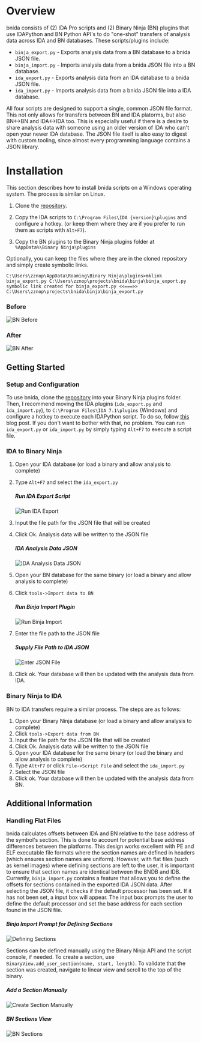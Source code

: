 # Overview

bnida consists of (2) IDA Pro scripts and (2) Binary Ninja (BN) plugins that use IDAPython and BN Python API's to do
"one-shot" transfers of analysis data across IDA and BN databases. These scripts/plugins include:

* `binja_export.py` - Exports analysis data from a BN database to a bnida JSON file.
* `binja_import.py` - Imports analysis data from a bnida JSON file into a BN database.
* `ida_export.py` - Exports analysis data from an IDA database to a bnida JSON file.
* `ida_import.py` - Imports analysis data from a bnida JSON file into a IDA database.

All four scripts are designed to support a single, common JSON file format. This not only allows for transfers between
BN and IDA platorms, but also BN<->BN and IDA<->IDA too. This is especially useful if there is a desire to share
analysis data with someone using an older version of IDA who can't open your newer IDA database. The JSON file itself
is also easy to digest with custom tooling, since almost every programming language contains a JSON library.

# Installation

This section describes how to install bnida scripts on a Windows operating system. The process is similar on Linux.

1. Clone the [repository](https://github.com/zznop/bnida).

2. Copy the IDA scripts to `C:\Program Files\IDA {version}\plugins` and configure a hotkey. (or keep them where they are
if you prefer to run them as scripts with `Alt+F7`).

3. Copy the BN plugins to the Binary Ninja plugins folder at `%AppData%\Binary Ninja\plugins`

Optionally, you can keep the files where they are in the cloned repository and simply create symbolic links.

```
C:\Users\zznop\AppData\Roaming\Binary Ninja\plugins>mklink binja_export.py C:\Users\zznop\projects\bnida\binja\binja_export.py
symbolic link created for binja_export.py <<===>> C:\Users\zznop\projects\bnida\binja\binja_export.py
```

### Before

![BN Before](public/before.PNG "Before Loading Analysis Data")

### After

![BN After](public/after.PNG "After Loading Analysis Data")

## Getting Started

### Setup and Configuration

To use bnida, clone the [repository](https://github.com/zznop/bnida) into your Binary Ninja plugins folder. Then,
I recommend moving the IDA plugins (`ida_export.py` and `ida_import.py`), to `C:\Program Files\IDA 7.1\plugins` (Windows)
and configure a hotkey to execute each IDAPython script. To do so, follow
[this](http://www.mopsled.com/2016/add-shortcut-for-idapython-script-ida-pro/) blog post.
If you don't want to bother with that, no problem. You can run `ida_export.py` or `ida_import.py` by simply typing
`Alt+F7` to execute a script file.

### IDA to Binary Ninja

1. Open your IDA database (or load a binary and allow analysis to complete)

2. Type `Alt+F7` and select the `ida_export.py`

    ##### Run IDA Export Script
    
    ![Run IDA Export](public/ida-run-script.PNG "Run ida_export.py script")

3. Input the file path for the JSON file that will be created

4. Click Ok. Analysis data will be written to the JSON file

    ##### IDA Analysis Data JSON
    
    ![IDA Analysis Data JSON](public/ida-exported-json.PNG "IDA Analysis Data JSON")

5. Open your BN database for the same binary (or load a binary and allow analysis to complete)
6. Click `tools->Import data to BN`

    ##### Run Binja Import Plugin
    
    ![Run Binja Import](public/bn-tools-import-data.PNG "Run binja_import.py Plugin")

7. Enter the file path to the JSON file

    ##### Supply File Path to IDA JSON
    
    ![Enter JSON File](public/bn-import-file-input.PNG "File path to IDA JSON")

8. Click ok. Your database will then be updated with the analysis data from IDA.

### Binary Ninja to IDA

BN to IDA transfers require a similar process. The steps are as follows:

1. Open your Binary Ninja database (or load a binary and allow analysis to complete)
2. Click `tools->Export data from BN`
3. Input the file path for the JSON file that will be created
4. Click Ok. Analysis data will be written to the JSON file
5. Open your IDA database for the same binary (or load the binary and allow analysis to complete)
6. Type `Alt+F7` or click `File->Script File` and select the `ida_import.py`
7. Select the JSON file
8. Click ok. Your database will then be updated with the analysis data from BN.

## Additional Information

### Handling Flat Files

bnida calculates offsets between IDA and BN relative to the base address of the symbol's section. This is done to 
account for potential base address differences between the platforms. This design works excellent with PE and ELF 
executable file formats where the section names are defined in headers (which ensures section names are uniform).
However, with flat files (such as kernel images) where defining sections are left to the user, it is important to ensure
that section names are identical between the BNDB and IDB. Currently, `binja_import.py` contains a feature that allows
you to define the offsets for sections contained in the exported IDA JSON data. After selecting the JSON file, it checks
if the default processor has been set. If it has not been set, a input box will appear. The input box prompts the user
to define the default processor and set the base address for each section found in the JSON file.

##### Binja Import Prompt for Defining Sections

![Defining Sections](public/flat-file-section-definition.PNG "Defining Sections")

Sections can be defined manually using the Binary Ninja API and the script console, if needed. To create a section, use
`BinaryView.add_user_section(name, start, length)`. To validate that the section was created, navigate to linear view
and scroll to the top of the binary.

##### Add a Section Manually

![Create Section Manually](public/bn-add-section.PNG "BN Add User Section")

##### BN Sections View

![BN Sections](public/bn-sections.PNG "BN Sections")
